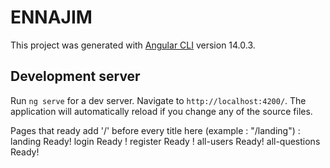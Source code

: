 # ENNAJIM

This project was generated with [Angular CLI](https://github.com/angular/angular-cli) version 14.0.3.

## Development server

Run `ng serve` for a dev server. Navigate to `http://localhost:4200/`. The application will automatically reload if you change any of the source files.




Pages that ready add '/' before every title here (example : "/landing") :
landing Ready! 
login Ready !
register Ready !
all-users Ready! 
all-questions Ready! 
